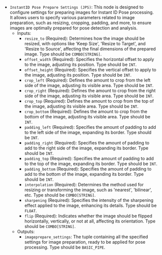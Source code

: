 - `InstantID Pose Prepare Settings (JPS)`: This node is designed to configure settings for preparing images for Instant ID Pose processing. It allows users to specify various parameters related to image preparation, such as resizing, cropping, padding, and more, to ensure images are optimally prepared for pose detection and analysis.
    - Inputs:
        - `resize_to` (Required): Determines how the image should be resized, with options like 'Keep Size', 'Resize to Target', and 'Resize to Source', affecting the final dimensions of the prepared image. Type should be `COMBO[STRING]`.
        - `offset_width` (Required): Specifies the horizontal offset to apply to the image, adjusting its position. Type should be `INT`.
        - `offset_height` (Required): Specifies the vertical offset to apply to the image, adjusting its position. Type should be `INT`.
        - `crop_left` (Required): Defines the amount to crop from the left side of the image, adjusting its visible area. Type should be `INT`.
        - `crop_right` (Required): Defines the amount to crop from the right side of the image, adjusting its visible area. Type should be `INT`.
        - `crop_top` (Required): Defines the amount to crop from the top of the image, adjusting its visible area. Type should be `INT`.
        - `crop_bottom` (Required): Defines the amount to crop from the bottom of the image, adjusting its visible area. Type should be `INT`.
        - `padding_left` (Required): Specifies the amount of padding to add to the left side of the image, expanding its border. Type should be `INT`.
        - `padding_right` (Required): Specifies the amount of padding to add to the right side of the image, expanding its border. Type should be `INT`.
        - `padding_top` (Required): Specifies the amount of padding to add to the top of the image, expanding its border. Type should be `INT`.
        - `padding_bottom` (Required): Specifies the amount of padding to add to the bottom of the image, expanding its border. Type should be `INT`.
        - `interpolation` (Required): Determines the method used for resizing or transforming the image, such as 'nearest', 'bilinear', etc. Type should be `COMBO[STRING]`.
        - `sharpening` (Required): Specifies the intensity of the sharpening effect applied to the image, enhancing its details. Type should be `FLOAT`.
        - `flip` (Required): Indicates whether the image should be flipped horizontally, vertically, or not at all, affecting its orientation. Type should be `COMBO[STRING]`.
    - Outputs:
        - `imageprepare_settings`: The tuple containing all the specified settings for image preparation, ready to be applied for pose processing. Type should be `BASIC_PIPE`.
